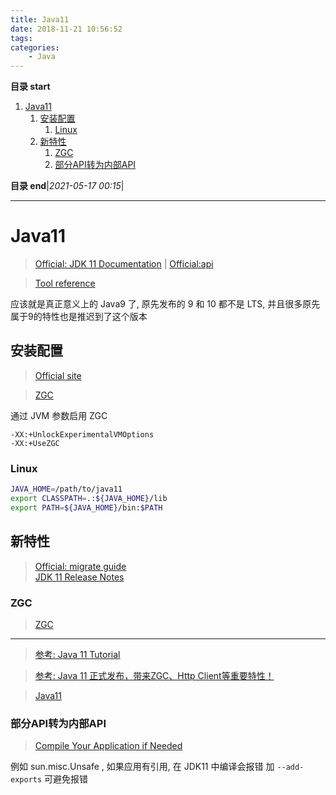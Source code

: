 ```yaml
---
title: Java11
date: 2018-11-21 10:56:52
tags: 
categories: 
    - Java
---
```


**目录 start**

1. [Java11](#java11)
    1. [安装配置](#安装配置)
        1. [Linux](#linux)
    1. [新特性](#新特性)
        1. [ZGC](#zgc)
        1. [部分API转为内部API](#部分api转为内部api)

**目录 end**|_2021-05-17 00:15_|
****************************************
# Java11 
> [Official: JDK 11 Documentation](https://docs.oracle.com/en/java/javase/11/) | [Official:api](https://docs.oracle.com/en/java/javase/11/docs/api/index.html)

> [Tool reference](https://docs.oracle.com/en/java/javase/11/tools/tools-and-command-reference.html)

应该就是真正意义上的 Java9 了, 原先发布的 9 和 10 都不是 LTS, 并且很多原先属于9的特性也是推迟到了这个版本

## 安装配置
> [Official site](https://www.oracle.com/technetwork/java/javase/downloads/index.html)

> [ZGC](https://www.oracle.com/technetwork/java/javase/11-relnote-issues-5012449.html#JDK-8197831)

通过 JVM 参数启用 ZGC
```
-XX:+UnlockExperimentalVMOptions
-XX:+UseZGC
```

### Linux
```sh
JAVA_HOME=/path/to/java11
export CLASSPATH=.:${JAVA_HOME}/lib
export PATH=${JAVA_HOME}/bin:$PATH
```

## 新特性
> [Official: migrate guide](https://docs.oracle.com/en/java/javase/11/migrate/index.html)  
> [JDK 11 Release Notes](https://www.oracle.com/technetwork/java/javase/11-relnote-issues-5012449.html#JDK-8197831)

### ZGC
> [ZGC](/Java/AdvancedLearning/JvmGC.md#ZGC)  

*******************************
> [参考: Java 11 Tutorial](https://winterbe.com/posts/2018/09/24/java-11-tutorial/)

> [参考: Java 11 正式发布，带来ZGC、Http Client等重要特性！ ](https://mp.weixin.qq.com/s/CA_snRZ0kw9i-p1YCnHRKA)

> [Java11](https://blog.csdn.net/weixin_38055381/article/details/82865385)


### 部分API转为内部API
> [Compile Your Application if Needed](https://docs.oracle.com/en/java/javase/11/migrate/index.html#JSMIG-GUID-77874D97-46F3-4DB5-85E4-2ACB5F8D760B)

例如 sun.misc.Unsafe , 如果应用有引用, 在 JDK11 中编译会报错 加 `--add-exports` 可避免报错
